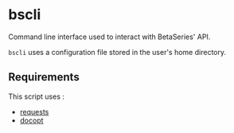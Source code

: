 # bscli
Command line interface used to interact with BetaSeries' API.

`bscli` uses a configuration file stored in the user's home directory.
## Requirements
This script uses :
 * [requests](http://docs.python-requests.org/en/latest/user/quickstart/)
 * [docopt](https://github.com/docopt/docopt)
